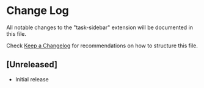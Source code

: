 # Change Log

All notable changes to the "task-sidebar" extension will be documented in this file.

Check [Keep a Changelog](http://keepachangelog.com/) for recommendations on how to structure this file.

## [Unreleased]

- Initial release